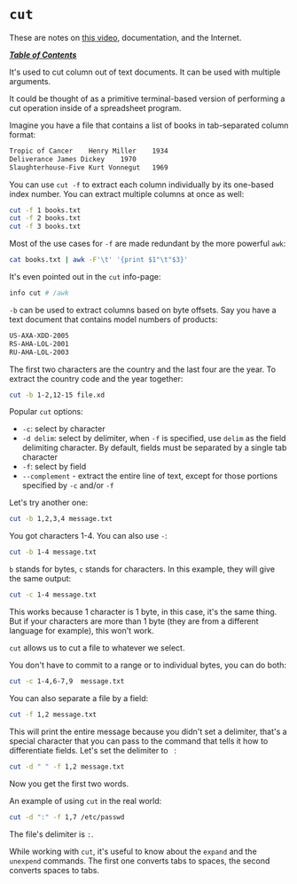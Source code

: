 # `cut`

These are notes on [this video](https://www.youtube.com/watch?v=GYP2T34v56E),
documentation, and the Internet.

[***Table of Contents***](/README.md)

It's used to cut column out of text documents. It can be used with multiple
arguments.

It could be thought of as a primitive terminal-based version of performing a
cut operation inside of a spreadsheet program.

Imagine you have a file that contains a list of books in tab-separated column
format:

```bash
Tropic of Cancer    Henry Miller    1934
Deliverance James Dickey    1970
Slaughterhouse-Five Kurt Vonnegut   1969
```

You can use `cut -f` to extract each column individually by its one-based index
number. You can extract multiple columns at once as well:

```bash
cut -f 1 books.txt
cut -f 2 books.txt
cut -f 3 books.txt
```

Most of the use cases for `-f` are made redundant by the more powerful `awk`:

```bash
cat books.txt | awk -F'\t' '{print $1"\t"$3}'
```

It's even pointed out in the `cut` info-page:

```bash
info cut # /awk
```

`-b` can be used to extract columns based on byte offsets. Say you have a text
document that contains model numbers of products:

```bash
US-AXA-XDD-2005
RS-AHA-LOL-2001
RU-AHA-LOL-2003
```

The first two characters are the country and the last four are the year. To
extract the country code and the year together:

```bash
cut -b 1-2,12-15 file.xd
```

Popular `cut` options:
- `-c`: select by character
- `-d delim`: select by delimiter, when `-f` is specified, use `delim` as the
  field delimiting character. By default, fields must be separated by a single
  tab character
- `-f`: select by field
- `--complement` - extract the entire line of text, except for those portions
  specified by `-c` and/or `-f`

Let's try another one:

```bash
cut -b 1,2,3,4 message.txt
```

You got characters 1-4. You can also use `-`:

```bash
cut -b 1-4 message.txt
```

`b` stands for bytes, `c` stands for characters. In this example, they will
give the same output:

```bash
cut -c 1-4 message.txt
```

This works because 1 character is 1 byte, in this case, it's the same thing.
But if your characters are more than 1 byte (they are from a different
language for example), this won't work.

`cut` allows us to cut a file to whatever we select.

You don't have to commit to a range or to individual bytes, you can do both:

```bash
cut -c 1-4,6-7,9  message.txt
```

You can also separate a file by a field:

```bash
cut -f 1,2 message.txt
```

This will print the entire message because you didn't set a delimiter, that's a
special character that you can pass to the command that tells it how to
differentiate fields. Let's set the delimiter to ` `:

```bash
cut -d " " -f 1,2 message.txt
```

Now you get the first two words. 

An example of using `cut` in the real world:

```bash
cut -d ":" -f 1,7 /etc/passwd
```

The file's delimiter is `:`.

While working with `cut`, it's useful to know about the `expand` and the
`unexpend` commands. The first one converts tabs to spaces, the second converts
spaces to tabs.
